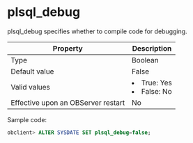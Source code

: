 plsql_debug
================================

plsql_debug specifies whether to compile code for debugging.


| Property | Description |
|------------------|------------------------------------------------------------------------------------------------------------|
| Type | Boolean |
| Default value | False |
| Valid values | <li> True: Yes   <li> False: No |
| Effective upon an OBServer restart | No |



Sample code:

```sql
obclient> ALTER SYSDATE SET plsql_debug=false;
```


